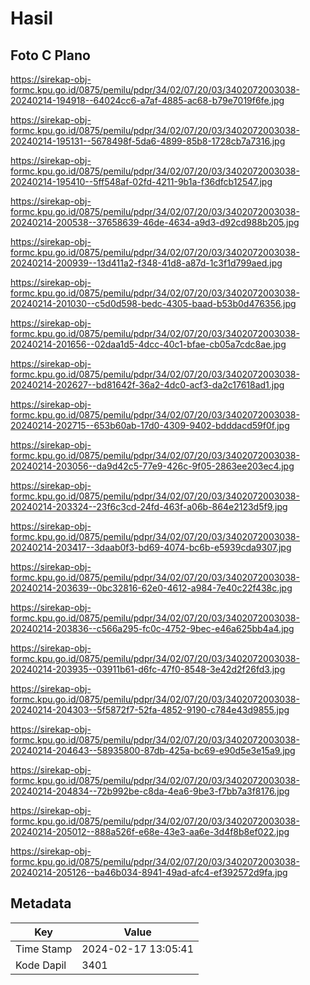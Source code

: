 # Hasil

## Foto C Plano

https://sirekap-obj-formc.kpu.go.id/0875/pemilu/pdpr/34/02/07/20/03/3402072003038-20240214-194918--64024cc6-a7af-4885-ac68-b79e7019f6fe.jpg

https://sirekap-obj-formc.kpu.go.id/0875/pemilu/pdpr/34/02/07/20/03/3402072003038-20240214-195131--5678498f-5da6-4899-85b8-1728cb7a7316.jpg

https://sirekap-obj-formc.kpu.go.id/0875/pemilu/pdpr/34/02/07/20/03/3402072003038-20240214-195410--5ff548af-02fd-4211-9b1a-f36dfcb12547.jpg

https://sirekap-obj-formc.kpu.go.id/0875/pemilu/pdpr/34/02/07/20/03/3402072003038-20240214-200538--37658639-46de-4634-a9d3-d92cd988b205.jpg

https://sirekap-obj-formc.kpu.go.id/0875/pemilu/pdpr/34/02/07/20/03/3402072003038-20240214-200939--13d411a2-f348-41d8-a87d-1c3f1d799aed.jpg

https://sirekap-obj-formc.kpu.go.id/0875/pemilu/pdpr/34/02/07/20/03/3402072003038-20240214-201030--c5d0d598-bedc-4305-baad-b53b0d476356.jpg

https://sirekap-obj-formc.kpu.go.id/0875/pemilu/pdpr/34/02/07/20/03/3402072003038-20240214-201656--02daa1d5-4dcc-40c1-bfae-cb05a7cdc8ae.jpg

https://sirekap-obj-formc.kpu.go.id/0875/pemilu/pdpr/34/02/07/20/03/3402072003038-20240214-202627--bd81642f-36a2-4dc0-acf3-da2c17618ad1.jpg

https://sirekap-obj-formc.kpu.go.id/0875/pemilu/pdpr/34/02/07/20/03/3402072003038-20240214-202715--653b60ab-17d0-4309-9402-bdddacd59f0f.jpg

https://sirekap-obj-formc.kpu.go.id/0875/pemilu/pdpr/34/02/07/20/03/3402072003038-20240214-203056--da9d42c5-77e9-426c-9f05-2863ee203ec4.jpg

https://sirekap-obj-formc.kpu.go.id/0875/pemilu/pdpr/34/02/07/20/03/3402072003038-20240214-203324--23f6c3cd-24fd-463f-a06b-864e2123d5f9.jpg

https://sirekap-obj-formc.kpu.go.id/0875/pemilu/pdpr/34/02/07/20/03/3402072003038-20240214-203417--3daab0f3-bd69-4074-bc6b-e5939cda9307.jpg

https://sirekap-obj-formc.kpu.go.id/0875/pemilu/pdpr/34/02/07/20/03/3402072003038-20240214-203639--0bc32816-62e0-4612-a984-7e40c22f438c.jpg

https://sirekap-obj-formc.kpu.go.id/0875/pemilu/pdpr/34/02/07/20/03/3402072003038-20240214-203836--c566a295-fc0c-4752-9bec-e46a625bb4a4.jpg

https://sirekap-obj-formc.kpu.go.id/0875/pemilu/pdpr/34/02/07/20/03/3402072003038-20240214-203935--03911b61-d6fc-47f0-8548-3e42d2f26fd3.jpg

https://sirekap-obj-formc.kpu.go.id/0875/pemilu/pdpr/34/02/07/20/03/3402072003038-20240214-204303--5f5872f7-52fa-4852-9190-c784e43d9855.jpg

https://sirekap-obj-formc.kpu.go.id/0875/pemilu/pdpr/34/02/07/20/03/3402072003038-20240214-204643--58935800-87db-425a-bc69-e90d5e3e15a9.jpg

https://sirekap-obj-formc.kpu.go.id/0875/pemilu/pdpr/34/02/07/20/03/3402072003038-20240214-204834--72b992be-c8da-4ea6-9be3-f7bb7a3f8176.jpg

https://sirekap-obj-formc.kpu.go.id/0875/pemilu/pdpr/34/02/07/20/03/3402072003038-20240214-205012--888a526f-e68e-43e3-aa6e-3d4f8b8ef022.jpg

https://sirekap-obj-formc.kpu.go.id/0875/pemilu/pdpr/34/02/07/20/03/3402072003038-20240214-205126--ba46b034-8941-49ad-afc4-ef392572d9fa.jpg


## Metadata

| Key        | Value               |
| ---------- | ------------------- |
| Time Stamp | 2024-02-17 13:05:41 |
| Kode Dapil | 3401                |



